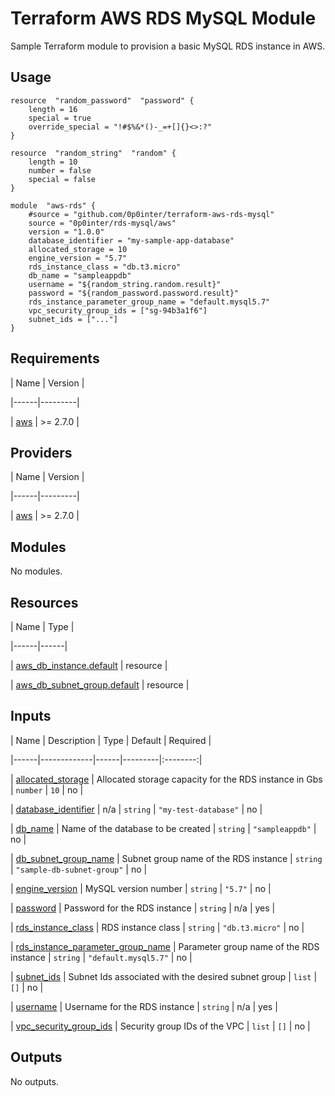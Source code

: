 # Terraform AWS RDS MySQL Module

Sample Terraform module to provision a basic MySQL RDS instance in AWS.

## Usage
```
resource  "random_password"  "password" {
	length = 16
	special = true
	override_special = "!#$%&*()-_=+[]{}<>:?"
}

resource  "random_string"  "random" {
	length = 10
	number = false
	special	= false
}

module  "aws-rds" {
	#source = "github.com/0p0inter/terraform-aws-rds-mysql"
	source = "0p0inter/rds-mysql/aws"
    version = "1.0.0"
	database_identifier = "my-sample-app-database"
	allocated_storage = 10
	engine_version = "5.7"
	rds_instance_class = "db.t3.micro"
	db_name = "sampleappdb"
	username = "${random_string.random.result}"
	password = "${random_password.password.result}"
	rds_instance_parameter_group_name = "default.mysql5.7"
	vpc_security_group_ids = ["sg-94b3a1f6"]
	subnet_ids = ["..."]
}
```

<!-- BEGIN_TF_DOCS -->

## Requirements

  

| Name | Version |

|------|---------|

| <a  name="requirement_aws"></a> [aws](#requirement\_aws) | >= 2.7.0 |

  

## Providers

  

| Name | Version |

|------|---------|

| <a  name="provider_aws"></a> [aws](#provider\_aws) | >= 2.7.0 |

  

## Modules

  

No modules.

  

## Resources

  

| Name | Type |

|------|------|

| [aws_db_instance.default](https://registry.terraform.io/providers/hashicorp/aws/latest/docs/resources/db_instance) | resource |

| [aws_db_subnet_group.default](https://registry.terraform.io/providers/hashicorp/aws/latest/docs/resources/db_subnet_group) | resource |

  

## Inputs

  

| Name | Description | Type | Default | Required |

|------|-------------|------|---------|:--------:|

| <a  name="input_allocated_storage"></a> [allocated\_storage](#input\_allocated\_storage) | Allocated storage capacity for the RDS instance in Gbs | `number` | `10` | no |

| <a  name="input_database_identifier"></a> [database\_identifier](#input\_database\_identifier) | n/a | `string` | `"my-test-database"` | no |

| <a  name="input_db_name"></a> [db\_name](#input\_db\_name) | Name of the database to be created | `string` | `"sampleappdb"` | no |

| <a  name="input_db_subnet_group_name"></a> [db\_subnet\_group\_name](#input\_db\_subnet\_group\_name) | Subnet group name of the RDS instance | `string` | `"sample-db-subnet-group"` | no |

| <a  name="input_engine_version"></a> [engine\_version](#input\_engine\_version) | MySQL version number | `string` | `"5.7"` | no |

| <a  name="input_password"></a> [password](#input\_password) | Password for the RDS instance | `string` | n/a | yes |

| <a  name="input_rds_instance_class"></a> [rds\_instance\_class](#input\_rds\_instance\_class) | RDS instance class | `string` | `"db.t3.micro"` | no |

| <a  name="input_rds_instance_parameter_group_name"></a> [rds\_instance\_parameter\_group\_name](#input\_rds\_instance\_parameter\_group\_name) | Parameter group name of the RDS instance | `string` | `"default.mysql5.7"` | no |

| <a  name="input_subnet_ids"></a> [subnet\_ids](#input\_subnet\_ids) | Subnet Ids associated with the desired subnet group | `list` | `[]` | no |

| <a  name="input_username"></a> [username](#input\_username) | Username for the RDS instance | `string` | n/a | yes |

| <a  name="input_vpc_security_group_ids"></a> [vpc\_security\_group\_ids](#input\_vpc\_security\_group\_ids) | Security group IDs of the VPC | `list` | `[]` | no |

  

## Outputs

  

No outputs.

<!-- END_TF_DOCS -->